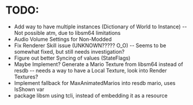 # TODO:

- Add way to have multiple instances (Dictionary of World to Instance) -- Not possible atm, due to libsm64 limitations
- Audio Volume Settings for Non-Modded
- Fix Renderer Skill issue (UNKNOWN????? O_O) -- Seems to be somewhat fixed, but still needs investigation?
- Figure out better Syncing of values (StateFlags)
- Maybe Implement? Generate a Mario Texture from libsm64 instead of resdb -- needs a way to have a Local Texture, look into Render Textures?
- Implement fallback for MaxAnimatedMarios into resdb mario, uses IsShown var
- package libsm using tcli, instead of embedding it as a resource